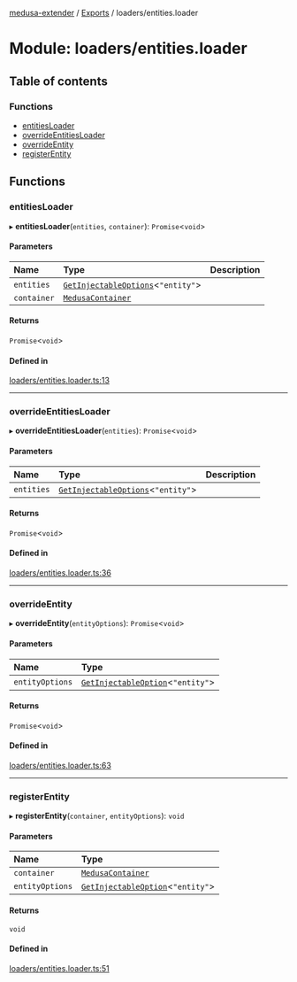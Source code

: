 [medusa-extender](../README.md) / [Exports](../modules.md) / loaders/entities.loader

# Module: loaders/entities.loader

## Table of contents

### Functions

- [entitiesLoader](loaders_entities_loader.md#entitiesloader)
- [overrideEntitiesLoader](loaders_entities_loader.md#overrideentitiesloader)
- [overrideEntity](loaders_entities_loader.md#overrideentity)
- [registerEntity](loaders_entities_loader.md#registerentity)

## Functions

### entitiesLoader

▸ **entitiesLoader**(`entities`, `container`): `Promise`<`void`\>

#### Parameters

| Name | Type | Description |
| :------ | :------ | :------ |
| `entities` | [`GetInjectableOptions`](core_types.md#getinjectableoptions)<``"entity"``\> |  |
| `container` | [`MedusaContainer`](core_types.md#medusacontainer) |  |

#### Returns

`Promise`<`void`\>

#### Defined in

[loaders/entities.loader.ts:13](https://github.com/adrien2p/medusa-extender/blob/12c4270/src/loaders/entities.loader.ts#L13)

___

### overrideEntitiesLoader

▸ **overrideEntitiesLoader**(`entities`): `Promise`<`void`\>

#### Parameters

| Name | Type | Description |
| :------ | :------ | :------ |
| `entities` | [`GetInjectableOptions`](core_types.md#getinjectableoptions)<``"entity"``\> |  |

#### Returns

`Promise`<`void`\>

#### Defined in

[loaders/entities.loader.ts:36](https://github.com/adrien2p/medusa-extender/blob/12c4270/src/loaders/entities.loader.ts#L36)

___

### overrideEntity

▸ **overrideEntity**(`entityOptions`): `Promise`<`void`\>

#### Parameters

| Name | Type |
| :------ | :------ |
| `entityOptions` | [`GetInjectableOption`](core_types.md#getinjectableoption)<``"entity"``\> |

#### Returns

`Promise`<`void`\>

#### Defined in

[loaders/entities.loader.ts:63](https://github.com/adrien2p/medusa-extender/blob/12c4270/src/loaders/entities.loader.ts#L63)

___

### registerEntity

▸ **registerEntity**(`container`, `entityOptions`): `void`

#### Parameters

| Name | Type |
| :------ | :------ |
| `container` | [`MedusaContainer`](core_types.md#medusacontainer) |
| `entityOptions` | [`GetInjectableOption`](core_types.md#getinjectableoption)<``"entity"``\> |

#### Returns

`void`

#### Defined in

[loaders/entities.loader.ts:51](https://github.com/adrien2p/medusa-extender/blob/12c4270/src/loaders/entities.loader.ts#L51)
